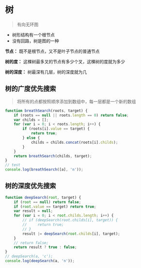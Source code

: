 # 树
> 有向无环图

- 树形结构有一个根节点
- 没有回路，树是图的一种

**节点：** 既不是根节点，又不是叶子节点的普通节点

**树的度：** 这棵树最多叉的节点有多少个叉，这棵树的度就为多少

**树的深度：** 树最深有几层，树的深度就为几

## 树的广度优先搜索

> 将所有的点都按照顺序添加到数组中，每一层都是一个新的数组

```js
function breathSearch(roots, target) {
    if (roots == null || roots.length == 0) return false;
    var childs = [];
    for (var i = 0; i < roots.length; i++) {
        if (roots[i].value == target) {
            return true;
        } else {
            childs = childs.concat(roots[i].childs);
        }
    }
    return breathSearch(childs, target);
}
// test
console.log(breathSearch([a], 'n'));
```

## 树的深度优先搜索

```js
function deepSearch(root, target) {
    if (root == null) return false;
    if (root.value == target) return true;
    var result = null;
    for (var i = 0; i < root.childs.length; i++) {
        // if (deepSearch(root.childs[i], target)) {
        //     return true;
        // }
        result |= deepSearch(root.childs[i], target);
    }
    // return false;
    return result ? true : false;
}
// deepSearch(a, 'c');
console.log(deepSearch(a, 'n'));
```
